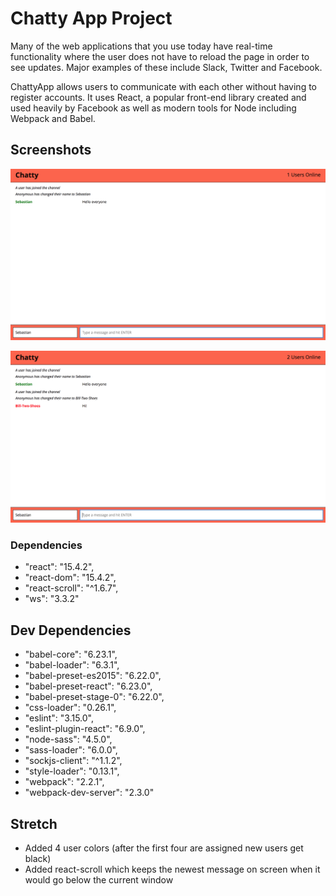 # Chatty App Project

Many of the web applications that you use today have real-time functionality where the user does not have to reload the page in order to see updates. Major examples of these include Slack, Twitter and Facebook.

ChattyApp allows users to communicate with each other without having to register accounts. It uses React, a popular front-end library created and used heavily by Facebook as well as modern tools for Node including Webpack and Babel.

## Screenshots

!["One user logged on, changed their name, sent a message"](https://github.com/SebastianBethell/chattyApp/blob/master/docs/oneUser.png)

!["A second user logged on, changed their name, sent a message"](https://github.com/SebastianBethell/chattyApp/blob/master/docs/twoUsers.png)

### Dependencies
  - "react": "15.4.2",
  - "react-dom": "15.4.2",
  - "react-scroll": "^1.6.7",
  - "ws": "3.3.2"

## Dev Dependencies

  - "babel-core": "6.23.1",
  - "babel-loader": "6.3.1",
  - "babel-preset-es2015": "6.22.0",
  - "babel-preset-react": "6.23.0",
  - "babel-preset-stage-0": "6.22.0",
  - "css-loader": "0.26.1",
  - "eslint": "3.15.0",
  - "eslint-plugin-react": "6.9.0",
  - "node-sass": "4.5.0",
  - "sass-loader": "6.0.0",
  - "sockjs-client": "^1.1.2",
  - "style-loader": "0.13.1",
  - "webpack": "2.2.1",
  - "webpack-dev-server": "2.3.0"

## Stretch

  - Added 4 user colors (after the first four are assigned new users get black)
  - Added react-scroll which keeps the newest message on screen when it would go below the current window